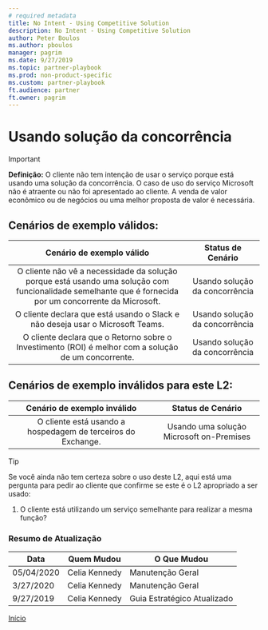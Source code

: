 ```yaml
---
# required metadata
title: No Intent - Using Competitive Solution
description: No Intent - Using Competitive Solution
author: Peter Boulos
ms.author: pboulos
manager: pagrim
ms.date: 9/27/2019
ms.topic: partner-playbook 
ms.prod: non-product-specific 
ms.custom: partner-playbook 
ft.audience: partner
ft.owner: pagrim
---
```


# Usando solução da concorrência

> [!IMPORTANT]
> **Definição:** O cliente não tem intenção de usar o serviço porque está usando uma solução da concorrência. O caso de uso do serviço Microsoft não é atraente ou não foi apresentado ao cliente. A venda de valor econômico ou de negócios ou uma melhor proposta de valor é necessária.

## Cenários de exemplo válidos:

| Cenário de exemplo válido | Status de Cenário |
| :--: | :--: |
| O cliente não vê a necessidade da solução porque está usando uma solução com funcionalidade semelhante que é fornecida por um concorrente da Microsoft. | Usando solução da concorrência |
| O cliente declara que está usando o Slack e não deseja usar o Microsoft Teams. | Usando solução da concorrência |
| O cliente declara que o Retorno sobre o Investimento (ROI) é melhor com a solução de um concorrente. | Usando solução da concorrência |

## Cenários de exemplo inválidos para este L2:

| Cenário de exemplo inválido | Status de Cenário |
| :--: | :--: |
| O cliente está usando a hospedagem de terceiros do Exchange. | Usando uma solução Microsoft on-Premises |

> [!TIP]
> Se você ainda não tem certeza sobre o uso deste L2, aqui está uma pergunta para pedir ao cliente que confirme se este é o L2 apropriado a ser usado:
>    1. O cliente está utilizando um serviço semelhante para realizar a mesma função?​

###  Resumo de Atualização

|Data|Quem Mudou|O Que Mudou|
|---------|---------------|----------------------------|
|05/04/2020| Celia Kennedy|  Manutenção Geral|
|3/27/2020| Celia Kennedy| Manutenção Geral|
|9/27/2019| Celia Kennedy| Guia Estratégico Atualizado|

[Início](http://partner-docs.microsoft.com)
